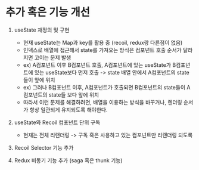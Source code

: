 # 추가 혹은 기능 개선

1. useState 재정의 및 구현
   - 현재 useState는 Map과 key를 활용 중 (recoil, redux랑 다른점이 없음)
   - 인덱스로 배열에 접근해서 state를 가져오는 방식은 컴포넌트 호출 순서가 달라지면 고이는 문제 발생
   - ex) A컴포넌트 이후 B컴포넌트 호출, A컴포넌트에 있는 useState가 B컴포넌트에 있는 useState보다 먼저 호출 -> state 배열 안에서 A컴포넌트의 state들이 앞에 위치
   - ex) 그러나 B컴포넌트 이후, A컴포넌트가 호출되면 B컴포넌트의 state들이 A컴포넌트의 state들 보다 앞에 위치
   - 따라서 이런 문제를 해결하려면, 배열을 이용하는 방식을 바꾸거나, 렌더링 순서가 항상 일관되게 유지되도록 해야한다.
2. useState와 Recoil 컴포넌트 단위 구독

   - 현재는 전체 리랜더링 -> 구독 혹은 사용하고 있는 컴포넌트만 리랜더링 되도록

3. Recoil Selector 기능 추가

4. Redux 비동기 기능 추가 (saga 혹은 thunk 기능)
